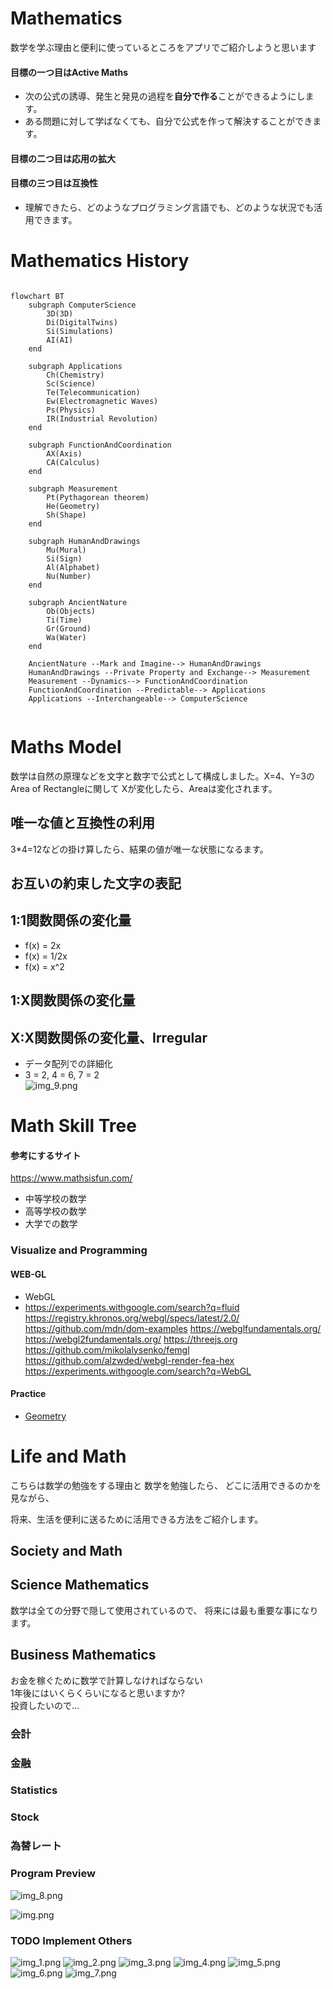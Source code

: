 # Mathematics
数学を学ぶ理由と便利に使っているところをアプリでご紹介しようと思います

#### 目標の一つ目はActive Maths
* 次の公式の誘導、発生と発見の過程を**自分で作る**ことができるようにします。
* ある問題に対して学ばなくても、自分で公式を作って解決することができます。

#### 目標の二つ目は応用の拡大

#### 目標の三つ目は互換性
* 理解できたら、どのようなプログラミング言語でも、どのような状況でも活用できます。


# Mathematics History
```mermaid

flowchart BT
    subgraph ComputerScience
        3D(3D)
        Di(DigitalTwins)
        Si(Simulations)
        AI(AI)
    end
    
    subgraph Applications
        Ch(Chemistry)
        Sc(Science)
        Te(Telecommunication)
        Ew(Electromagnetic Waves)
        Ps(Physics)
        IR(Industrial Revolution)
    end

    subgraph FunctionAndCoordination
        AX(Axis)
        CA(Calculus)
    end

    subgraph Measurement
        Pt(Pythagorean theorem)
        He(Geometry)
        Sh(Shape)
    end

    subgraph HumanAndDrawings
        Mu(Mural)
        Si(Sign)
        Al(Alphabet)
        Nu(Number)
    end

    subgraph AncientNature
        Ob(Objects)
        Ti(Time)
        Gr(Ground)
        Wa(Water)
    end

    AncientNature --Mark and Imagine--> HumanAndDrawings
    HumanAndDrawings --Private Property and Exchange--> Measurement
    Measurement --Dynamics--> FunctionAndCoordination
    FunctionAndCoordination --Predictable--> Applications
    Applications --Interchangeable--> ComputerScience


```

# Maths Model
数学は自然の原理などを文字と数字で公式として構成しました。X=4、Y=3のArea of Rectangleに関して
Xが変化したら、Areaは変化されます。
## 唯一な値と互換性の利用
  3*4=12などの掛け算したら、結果の値が唯一な状態になるます。

## お互いの約束した文字の表記

## 1:1関数関係の変化量
* f(x) = 2x
* f(x) = 1/2x
* f(x) = x^2
## 1:X関数関係の変化量

## X:X関数関係の変化量、Irregular
* データ配列での詳細化
* 3 = 2, 4 = 6, 7 = 2\
![img_9.png](img_9.png)

# Math Skill Tree

#### 参考にするサイト
https://www.mathsisfun.com/

* 中等学校の数学
* 高等学校の数学
* 大学での数学


### Visualize and Programming
#### WEB-GL

* WebGL
* https://experiments.withgoogle.com/search?q=fluid
https://registry.khronos.org/webgl/specs/latest/2.0/
https://github.com/mdn/dom-examples
https://webglfundamentals.org/
https://webgl2fundamentals.org/
https://threejs.org
https://github.com/mikolalysenko/femgl
https://github.com/alzwded/webgl-render-fea-hex
https://experiments.withgoogle.com/search?q=WebGL

#### Practice

* [Geometry](Geometry.md)



# Life and Math
こちらは数学の勉強をする理由と
数学を勉強したら、
どこに活用できるのかを見ながら、

将来、生活を便利に送るために活用できる方法をご紹介します。

## Society and Math


## Science Mathematics
数学は全ての分野で隠して使用されているので、
将来には最も重要な事になります。

## Business Mathematics
お金を稼ぐために数学で計算しなければならない\
1年後にはいくらくらいになると思いますか?\
投資したいので...
### 会計
### 金融
### Statistics
### Stock
### 為替レート




### Program Preview

![img_8.png](img_8.png)

![img.png](img.png)

### TODO Implement Others
![img_1.png](img_1.png)
![img_2.png](img_2.png)
![img_3.png](img_3.png)
![img_4.png](img_4.png)
![img_5.png](img_5.png)
![img_6.png](img_6.png)
![img_7.png](img_7.png)

	
